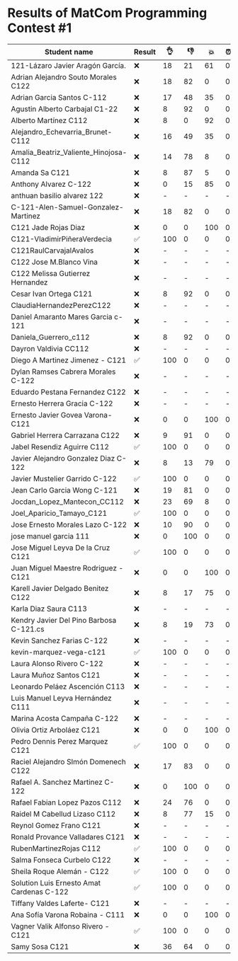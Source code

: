 # Results of MatCom Programming Contest #1

| Student name | Result | 👌 | 👎 | 💥 | ⏰ | Final |
| ------------ | ------ | ------- | ----- | --- | -- | ----- |
| 121-Lázaro Javier Aragón García. | ❌ | 18 | 21 | 61 | 0 | ❌ |
| Adrian Alejandro Souto Morales C122 | ❌ | 18 | 82 | 0 | 0 | ✅ |
| Adrian Garcia Santos C-112 | ❌ | 17 | 48 | 35 | 0 | ❌ |
| Agustin Alberto Carbajal C1-22 | ❌ | 8 | 92 | 0 | 0 | ❌ |
| Alberto Martínez C112 | ❌ | 8 | 0 | 92 | 0 | ❌ |
| Alejandro_Echevarria_Brunet-C112 | ❌ | 16 | 49 | 35 | 0 | ❌ |
| Amalia_Beatriz_Valiente_Hinojosa-C112 | ❌ | 14 | 78 | 8 | 0 | ❌ |
| Amanda Sa C121 | ❌ | 8 | 87 | 5 | 0 | ❌ |
| Anthony Alvarez C-122 | ❌ | 0 | 15 | 85 | 0 | ❌ |
| anthuan basilio alvarez 122 | ❌ | - | - | - | - | ❌ |
| C-121-Alen-Samuel-Gonzalez-Martinez | ❌ | 18 | 82 | 0 | 0 | ❌ |
| C121 Jade Rojas Diaz | ❌ | 0 | 0 | 100 | 0 | ❌ |
| C121-VladimirPiñeraVerdecia | ✅ | 100 | 0 | 0 | 0 | ✅ |
| C121RaulCarvajalAvalos | ❌ | - | - | - | - | ❌ |
| C122 Jose M.Blanco Vina | ❌ | - | - | - | - | ❌ |
| C122 Melissa Gutierrez Hernandez | ❌ | - | - | - | - | ❌ |
| Cesar Ivan Ortega C121 | ❌ | 8 | 92 | 0 | 0 | ❌ |
| ClaudiaHernandezPerezC122 | ❌ | - | - | - | - | ❌ |
| Daniel Amaranto Mares Garcia c-121 | ❌ | - | - | - | - | ❌ |
| Daniela_Guerrero_c112 | ❌ | 8 | 92 | 0 | 0 | ❌ |
| Dayron Valdivia CC112 | ❌ | - | - | - | - | ❌ |
| Diego A Martinez Jimenez - C121 | ✅ | 100 | 0 | 0 | 0 | ✅ |
| Dylan Ramses Cabrera Morales C-122 | ❌ | - | - | - | - | ❌ |
| Eduardo Pestana Fernandez C122 | ❌ | - | - | - | - | ❌ |
| Ernesto Herrera Gracia C-122 | ❌ | - | - | - | - | ❌ |
| Ernesto Javier Govea Varona-C121 | ❌ | 0 | 0 | 100 | 0 | ❌ |
| Gabriel Herrera Carrazana C122 | ❌ | 9 | 91 | 0 | 0 | ❌ |
| Jabel Resendiz Aguirre C112 | ✅ | 100 | 0 | 0 | 0 | ✅ |
| Javier Alejandro Gonzalez Diaz C-122  | ❌ | 8 | 13 | 79 | 0 | ❌ |
| Javier Mustelier Garrido C-122 | ✅ | 100 | 0 | 0 | 0 | ✅ |
| Jean Carlo Garcia Wong C-121 | ❌ | 19 | 81 | 0 | 0 | ❌ |
| Jocdan_Lopez_Mantecon_CC112 | ❌ | 23 | 69 | 8 | 0 | ❌ |
| Joel_Aparicio_Tamayo_C121 | ✅ | 100 | 0 | 0 | 0 | ✅ |
| Jose Ernesto Morales Lazo C-122 | ❌ | 10 | 90 | 0 | 0 | ❌ |
| jose manuel garcia 111 | ❌ | 0 | 100 | 0 | 0 | ❌ |
| Jose Miguel Leyva De la Cruz C121 | ✅ | 100 | 0 | 0 | 0 | ✅ |
| Juan Miguel Maestre Rodriguez - C121 | ❌ | 0 | 0 | 100 | 0 | ❌ |
| Karell Javier Delgado Benitez C122 | ❌ | 8 | 17 | 75 | 0 | ❌ |
| Karla Diaz Saura C113 | ❌ | - | - | - | - | ❌ |
| Kendry Javier Del Pino Barbosa C-121.cs | ❌ | 8 | 19 | 73 | 0 | ❌ |
| Kevin Sanchez Farias C-122 | ❌ | - | - | - | - | ❌ |
| kevin-marquez-vega-c121 | ✅ | 100 | 0 | 0 | 0 | ✅ |
| Laura Alonso Rivero C-122 | ❌ | - | - | - | - | ❌ |
| Laura Muñoz Santos C121 | ❌ | - | - | - | - | ❌ |
| Leonardo Peláez Ascención C113 | ❌ | - | - | - | - | ❌ |
| Luis Manuel Leyva Hernández C111 | ❌ | - | - | - | - | ❌ |
| Marina Acosta Campaña C-122 | ❌ | - | - | - | - | ❌ |
| Olivia Ortiz Arboláez C121 | ❌ | 0 | 0 | 100 | 0 | ❌ |
| Pedro Dennis Perez Marquez C121 | ✅ | 100 | 0 | 0 | 0 | ✅ |
| Raciel Alejandro SImón Domenech C122 | ❌ | 17 | 83 | 0 | 0 | ❌ |
| Rafael A. Sanchez Martinez C-122 | ❌ | 0 | 100 | 0 | 0 | ❌ |
| Rafael Fabian Lopez Pazos C112 | ❌ | 24 | 76 | 0 | 0 | ❌ |
| Raidel M Cabellud Lizaso C112 | ❌ | 8 | 77 | 15 | 0 | ❌ |
| Reynol Gomez Frano C121 | ❌ | - | - | - | - | ❌ |
| Ronald Provance Valladares C121 | ❌ | - | - | - | - | ❌ |
| RubenMartinezRojas C112 | ✅ | 100 | 0 | 0 | 0 | ✅ |
| Salma Fonseca Curbelo C122 | ❌ | - | - | - | - | ❌ |
| Sheila Roque Alemán - C122 | ✅ | 100 | 0 | 0 | 0 | ✅ |
| Solution Luis Ernesto Amat Cardenas C-122 | ✅ | 100 | 0 | 0 | 0 | ✅ |
| Tiffany Valdes Laferte- C121 | ❌ | - | - | - | - | ❌ |
| Ana Sofía Varona Robaina - C111 | ❌ | 0 | 0 | 100 | 0 | ❌ |
| Vagner Valik Alfonso Rivero - C121 | ✅ | 100 | 0 | 0 | 0 | ✅ |
| Samy Sosa C121 | ❌ | 36 | 64 | 0 | 0 | ❌ |
